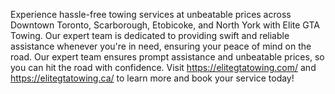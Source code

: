 
Experience hassle-free towing services at unbeatable prices across Downtown Toronto, Scarborough, Etobicoke, and North York with Elite GTA Towing. Our expert team is dedicated to providing swift and reliable assistance whenever you're in need, ensuring your peace of mind on the road. Our expert team ensures prompt assistance and unbeatable prices, so you can hit the road with confidence. Visit https://elitegtatowing.com/ and https://elitegtatowing.ca/ to learn more and book your service today!
